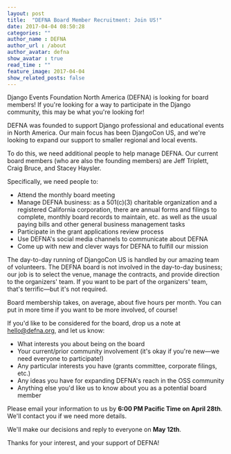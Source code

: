 ```yaml
---
layout: post
title:  "DEFNA Board Member Recruitment: Join US!"
date: 2017-04-04 08:50:28
categories: ""
author_name : DEFNA
author_url : /about
author_avatar: defna
show_avatar : true
read_time : ""
feature_image: 2017-04-04
show_related_posts: false
---
```


Django Events Foundation North America (DEFNA) is looking for board members! If you're looking for a way to participate in the Django community, this may be what you're looking for!

DEFNA was founded to support Django professional and educational events in North America. Our main focus has been DjangoCon US, and we're looking to expand our support to smaller regional and local events.

To do this, we need additional people to help manage DEFNA. Our current board members (who are also the founding members) are Jeff Triplett, Craig Bruce, and Stacey Haysler.

Specifically, we need people to:

* Attend the monthly board meeting
* Manage DEFNA business: as a 501(c)(3) charitable organization and a registered California corporation, there are annual forms and filings to complete, monthly board records to maintain, etc. as well as the usual paying bills and other general business management tasks
* Participate in the grant applications review process
* Use DEFNA's social media channels to communicate about DEFNA
* Come up with new and clever ways for DEFNA to fulfill our mission

The day-to-day running of DjangoCon US is handled by our amazing team of volunteers. The DEFNA board is not involved in the day-to-day business; our job is to select the venue, manage the contracts, and provide direction to the organizers' team. If you want to be part of the organizers' team, that's terrific—but it's not required.

Board membership takes, on average, about five hours per month. You can put in more time if you want to be more involved, of course!

If you'd like to be considered for the board, drop us a note at hello@defna.org, and let us know:

* What interests you about being on the board
* Your current/prior community involvement (it's okay if you're new—we need everyone to participate!)
* Any particular interests you have (grants committee, corporate filings, etc.)
* Any ideas you have for expanding DEFNA's reach in the OSS community
* Anything else you'd like us to know about you as a potential board member

Please email your information to us by **6:00 PM Pacific Time on April 28th**. We'll contact you if we need more details. 

We'll make our decisions and reply to everyone on **May 12th**.

Thanks for your interest, and your support of DEFNA!
